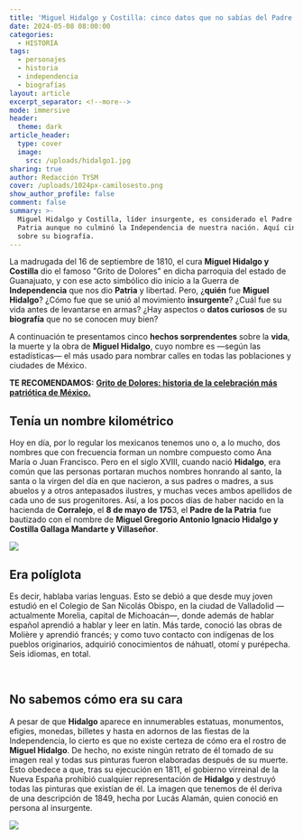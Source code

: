 ```yaml
---
title: 'Miguel Hidalgo y Costilla: cinco datos que no sabías del Padre de la Patria'
date: 2024-05-08 08:00:00
categories:
  - HISTORIA
tags:
  - personajes
  - historia
  - independencia
  - biografías
layout: article
excerpt_separator: <!--more-->
mode: immersive
header:
  theme: dark
article_header:
  type: cover
  image:
    src: /uploads/hidalgo1.jpg
sharing: true
author: Redacción TYSM
cover: /uploads/1024px-camilosesto.png
show_author_profile: false
comment: false
summary: >-
  Miguel Hidalgo y Costilla, líder insurgente, es considerado el Padre de la
  Patria aunque no culminó la Independencia de nuestra nación. Aquí cinco datos
  sobre su biografía.
---
```

La madrugada del 16 de septiembre de 1810, el cura **Miguel Hidalgo y Costilla** dio el famoso "Grito de Dolores" en dicha parroquia del estado de Guanajuato, y con ese acto simbólico dio inicio a la Guerra de **Independencia** que nos dio **Patria** y libertad. Pero, ¿**quién** fue **Miguel Hidalgo**? ¿Cómo fue que se unió al movimiento **insurgente**? ¿Cuál fue su vida antes de levantarse en armas? ¿Hay aspectos o **datos curiosos** de su **biografía** que no se conocen muy bien?

A continuación te presentamos cinco **hechos sorprendentes** sobre la **vida**, la muerte y la obra de **Miguel Hidalgo**, cuyo nombre es —según las estadísticas— el más usado para nombrar calles en todas las poblaciones y ciudades de México.

**TE RECOMENDAMOS:** [**Grito de Dolores: historia de la celebración más patriótica de México.**](https://blog.tonoysumariachi.com/cultura/2022/07/21/grito-de-dolores-historia-de-la-celebracion-mas-patriotica-de-mexico.html)

## Tenía un nombre kilométrico

Hoy en día, por lo regular los mexicanos tenemos uno o, a lo mucho, dos nombres que con frecuencia forman un nombre compuesto como Ana María o Juan Francisco. Pero en el siglo XVIII, cuando nació **Hidalgo**, era común que las personas portaran muchos nombres honrando al santo, la santa o la virgen del día en que nacieron, a sus padres o madres, a sus abuelos y a otros antepasados ilustres, y muchas veces ambos apellidos de cada uno de sus progenitores. Así, a los pocos días de haber nacido en la hacienda de **Corralejo**, el **8 de mayo de 175**3, el **Padre de la Patria** fue bautizado con el nombre de **Miguel Gregorio Antonio Ignacio Hidalgo y Costilla Gallaga Mandarte y Villaseñor**.

![](https://upload.wikimedia.org/wikipedia/commons/7/7d/Miguel_Hidalgo_con_estandarte.jpg)

## Era políglota

Es decir, hablaba varias lenguas. Esto se debió a que desde muy joven estudió en el Colegio de San Nicolás Obispo, en la ciudad de Valladolid —actualmente Morelia, capital de Michoacán—, donde además de hablar español aprendió a hablar y leer en latín. Más tarde, conoció las obras de Molière y aprendió francés; y como tuvo contacto con indígenas de los pueblos originarios, adquirió conocimientos de náhuatl, otomí y purépecha. Seis idiomas, en total.

&nbsp;

## No sabemos cómo era su cara

A pesar de que **Hidalgo** aparece en innumerables estatuas, monumentos, efigies, monedas, billetes y hasta en adornos de las fiestas de la Independencia, lo cierto es que no existe certeza de cómo era el rostro de **Miguel Hidalgo**. De hecho, no existe ningún retrato de él tomado de su imagen real y todas sus pinturas fueron elaboradas después de su muerte. Esto obedece a que, tras su ejecución en 1811, el gobierno virreinal de la Nueva España prohibió cualquier representación de **Hidalgo** y destruyó todas las pinturas que existían de él. La imagen que tenemos de él deriva de una descripción de 1849, hecha por Lucás Alamán, quien conoció en persona al insurgente.

![](https://upload.wikimedia.org/wikipedia/commons/thumb/a/ad/General%C3%ADsimo_Miguel_Hidalgo_y_Costilla.png/618px-General%C3%ADsimo_Miguel_Hidalgo_y_Costilla.png)

&nbsp;